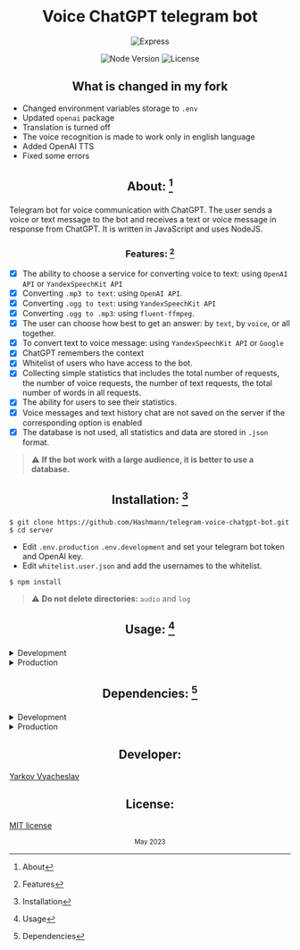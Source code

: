 <h1 align="center">Voice ChatGPT telegram bot</h1>

<p align="center">
  <img src="logo.png"  alt="Express">
</p>

<p align="center">
   <img src="https://img.shields.io/badge/NodeJS-18.13-green" alt="Node Version">
   <img src="https://img.shields.io/badge/license-MIT-green" alt="License">
</p>

<div align="center">
  <h2>What is changed in my fork</h2>
</div>

- Changed environment variables storage to `.env`
- Updated `openai` package
- Translation is turned off
- The voice recognition is made to work only in english language
- Added OpenAI TTS
- Fixed some errors

<div align="center"><h2>

About: [^1]
</h2></div>

Telegram bot for voice communication with ChatGPT. The user sends a voice or text message to the bot and receives a text or voice message in response from ChatGPT. It is written in JavaScript and uses NodeJS.

<div align="center"><h3>

Features: [^2]
</h2></div>

- [x] The ability to choose a service for converting voice to text: using `OpenAI API` or `YandexSpeechKit API`
- [x] Converting `.mp3 to text`: using `OpenAI API`.
- [x] Converting `.ogg to text`: using `YandexSpeechKit API`
- [x] Converting `.ogg to .mp3`: using `fluent-ffmpeg`.
- [x] The user can choose how best to get an answer: by `text`, by `voice`, or all together.
- [x] To convert text to voice message: using `YandexSpeechKit API` or `Google`
- [x] ChatGPT remembers the context
- [x] Whitelist of users who have access to the bot.
- [x] Collecting simple statistics that includes the total number of requests, the number of voice requests, the number of text requests, the total number of words in all requests.
- [x] The ability for users to see their statistics.
- [x] Voice messages and text history chat are not saved on the server if the corresponding option is enabled
- [x] The database is not used, all statistics and data are stored in `.json` format.
> :warning: **If the bot work with a large audience, it is better to use a database.**


<div align="center"><h2>

Installation: [^3]
</h2></div>

```
$ git clone https://github.com/Hashmann/telegram-voice-chatgpt-bot.git
$ cd server
```
- Edit `.env.production` `.env.development` and set your telegram bot token and OpenAI key.
- Edit `whitelist.user.json` and add the usernames to the whitelist.
```
$ npm install
```

<!-- <ul>
<li><code>test</code></li>
</ul> -->

> :warning: **Do not delete directories:** `audio` and `log`

<div align="center"><h2>

Usage: [^4]
</h2></div>


<details>
  <summary>Development</summary>

```
$ npm run start:dev
```
</details>

<details>
  <summary>Production</summary>

```
$ npm run start
```
</details>

<div align="center"><h2>

Dependencies: [^5]
</h2></div>

<details>
  <summary>Development</summary>

- [Nodemon](https://www.npmjs.com/package/nodemon) ^2.0.20
</details>

<details>
  <summary>Production</summary>

- [Dotenv (npm)](https://www.npmjs.com/package/dotenv) ^16.0.3
</details>

<!--
<div align="center"><h2>

[^6] TODO:
</h2></div>

<details>
  <summary>List one</summary>

- [ ] Todo1
- [ ] Todo2
- [ ] Todo3
</details>

<details>
  <summary>List two</summary>

- [ ] Todo4
- [ ] Todo5
- [ ] Todo6
</details>
-->

<div align="center"><h2>Developer:</h2></div>

[Yarkov Vyacheslav](https://github.com/Hashmann)

<div align="center"><h2>License:</h2></div>

[MIT license](https://opensource.org/licenses/MIT)


[^1]: About
[^2]: Features
[^3]: Installation
[^4]: Usage
[^5]: Dependencies
[^6]: TODO

<div align="center"><sub align="center">May 2023</sub></div>
